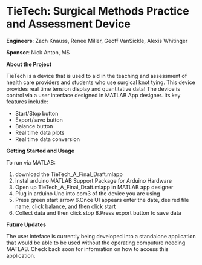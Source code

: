# TieTech: Surgical Methods Practice and Assessment Device
**Engineers**: Zach Knauss, Renee Miller, Geoff VanSickle, Alexis Whitinger 

**Sponsor**: Nick Anton, MS

**About the Project**

TieTech is a device that is used to aid in the teaching and assessment of health care providers and students who use surgical knot tying. This device provides real time tension display and quantitative data! The device is control via a user interface designed in MATLAB App designer. Its key features include: 
- Start/Stop button
- Export/save button
- Balance button
- Real time data plots
- Real time data conversion

**Getting Started and Usage**

To run via MATLAB:
1. download the TieTech_A_Final_Draft.mlapp
2. instal arduino MATLAB Support Package for Arduino Hardware
3. Open up TieTech_A_Final_Draft.mlapp in MATLAB app designer
4. Plug in arduino Uno into com3 of the device you are using
5. Press green start arrow
6.Once UI appears enter the date, desired file name, click balance, and then click start
7. Collect data and then click stop
8.Press export button to save data

**Future Updates**

The user inteface is currently being developed into a standalone application that would be able to be used without the operating computure needing MATLAB. Check back soon for information on how to access this application.






  
  
